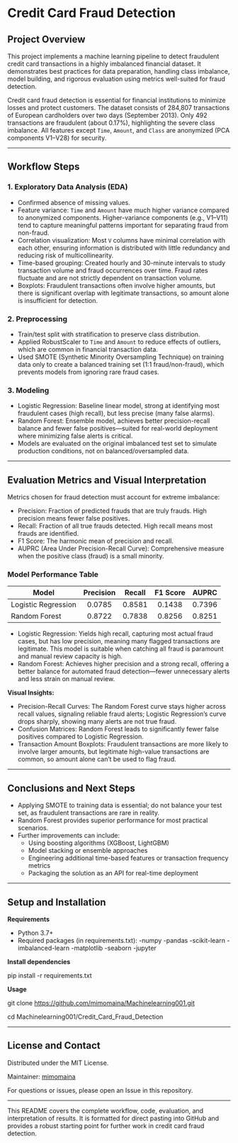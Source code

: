 # Credit Card Fraud Detection

## Project Overview

This project implements a machine learning pipeline to detect fraudulent credit card transactions in a highly imbalanced financial dataset. It demonstrates best practices for data preparation, handling class imbalance, model building, and rigorous evaluation using metrics well-suited for fraud detection.

Credit card fraud detection is essential for financial institutions to minimize losses and protect customers. The dataset consists of 284,807 transactions of European cardholders over two days (September 2013). Only 492 transactions are fraudulent (about 0.17%), highlighting the severe class imbalance. All features except `Time`, `Amount`, and `Class` are anonymized (PCA components V1–V28) for security.

---

## Workflow Steps

### 1. Exploratory Data Analysis (EDA)
- Confirmed absence of missing values.
- Feature variance: `Time` and `Amount` have much higher variance compared to anonymized components. Higher-variance components (e.g., V1–V11) tend to capture meaningful patterns important for separating fraud from non-fraud.
- Correlation visualization: Most `V` columns have minimal correlation with each other, ensuring information is distributed with little redundancy and reducing risk of multicollinearity.
- Time-based grouping: Created hourly and 30-minute intervals to study transaction volume and fraud occurrences over time. Fraud rates fluctuate and are not strictly dependent on transaction volume.
- Boxplots: Fraudulent transactions often involve higher amounts, but there is significant overlap with legitimate transactions, so amount alone is insufficient for detection.

### 2. Preprocessing
- Train/test split with stratification to preserve class distribution.
- Applied RobustScaler to `Time` and `Amount` to reduce effects of outliers, which are common in financial transaction data.
- Used SMOTE (Synthetic Minority Oversampling Technique) on training data only to create a balanced training set (1:1 fraud/non-fraud), which prevents models from ignoring rare fraud cases.

### 3. Modeling
- Logistic Regression: Baseline linear model, strong at identifying most fraudulent cases (high recall), but less precise (many false alarms).
- Random Forest: Ensemble model, achieves better precision-recall balance and fewer false positives—suited for real-world deployment where minimizing false alerts is critical.
- Models are evaluated on the original imbalanced test set to simulate production conditions, not on balanced/oversampled data.

---

## Evaluation Metrics and Visual Interpretation

Metrics chosen for fraud detection must account for extreme imbalance:

- Precision: Fraction of predicted frauds that are truly frauds. High precision means fewer false positives.
- Recall: Fraction of all true frauds detected. High recall means most frauds are identified.
- F1 Score: The harmonic mean of precision and recall.
- AUPRC (Area Under Precision-Recall Curve): Comprehensive measure when the positive class (fraud) is a small minority.

### Model Performance Table

| Model              | Precision | Recall  | F1 Score | AUPRC  |
|--------------------|:---------:|:-------:|:--------:|:------:|
| Logistic Regression|  0.0785   | 0.8581  | 0.1438   | 0.7396 |
| Random Forest      |  0.8722   | 0.7838  | 0.8256   | 0.8251 |

- Logistic Regression: Yields high recall, capturing most actual fraud cases, but has low precision, meaning many flagged transactions are legitimate. This model is suitable when catching all fraud is paramount and manual review capacity is high.
- Random Forest: Achieves higher precision and a strong recall, offering a better balance for automated fraud detection—fewer unnecessary alerts and less strain on manual review.

**Visual Insights:**
- Precision-Recall Curves: The Random Forest curve stays higher across recall values, signaling reliable fraud alerts; Logistic Regression’s curve drops sharply, showing many alerts are not true fraud.
- Confusion Matrices: Random Forest leads to significantly fewer false positives compared to Logistic Regression.
- Transaction Amount Boxplots: Fraudulent transactions are more likely to involve larger amounts, but legitimate high-value transactions are common, so amount alone can’t be used to flag fraud.

---

## Conclusions and Next Steps

- Applying SMOTE to training data is essential; do not balance your test set, as fraudulent transactions are rare in reality.
- Random Forest provides superior performance for most practical scenarios.
- Further improvements can include:
  - Using boosting algorithms (XGBoost, LightGBM)
  - Model stacking or ensemble approaches
  - Engineering additional time-based features or transaction frequency metrics
  - Packaging the solution as an API for real-time deployment

---

## Setup and Installation

**Requirements**
- Python 3.7+
- Required packages (in requirements.txt):
  -numpy
  -pandas
  -scikit-learn
  -imbalanced-learn
  -matplotlib
  -seaborn
  -jupyter

  
**Install dependencies**

pip install -r requirements.txt


**Usage**

git clone https://github.com/mimomaina/Machinelearning001.git

cd Machinelearning001/Credit_Card_Fraud_Detection


---

## License and Contact

Distributed under the MIT License.

Maintainer: [mimomaina](https://github.com/mimomaina)

For questions or issues, please open an Issue in this repository.

---

This README covers the complete workflow, code, evaluation, and interpretation of results. It is formatted for direct pasting into GitHub and provides a robust starting point for further work in credit card fraud detection.



